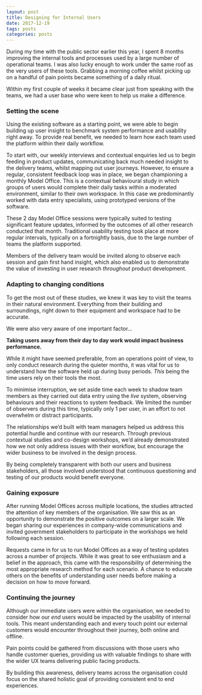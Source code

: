 ```yaml
---
layout: post
title: Designing for Internal Users
date: 2017-12-19
tags: posts
categories: posts
---
```


During my time with the public sector earlier this year, I spent 8 months improving the internal tools and processes used by a large number of operational teams. I was also lucky enough to work under the same roof as the very users of these tools. Grabbing a morning coffee whilst picking up on a handful of pain points became something of a daily ritual.

Within my first couple of weeks it became clear just from speaking with the teams, we had a user base who were keen to help us make a difference.


### Setting the scene

Using the existing software as a starting point, we were able to begin building up user insight to benchmark system performance and usability right away. To provide real benefit, we needed to learn how each team used the platform within their daily workflow.

To start with, our weekly interviews and contextual enquiries led us to begin feeding in product updates, communicating back much needed insight to the delivery teams, whilst mapping out user journeys. However, to ensure a regular, consistent feedback loop was in place, we began championing a monthly Model Office. This is a contextual behavioural study in which groups of users would complete their daily tasks within a moderated environment, similar to their own workspace. In this case we predominantly worked with data entry specialists, using prototyped versions of the software.

These 2 day Model Office sessions were typically suited to testing significant feature updates, informed by the outcomes of all other research conducted that month. Traditional usability testing took place at more regular intervals, typically on a fortnightly basis, due to the large number of teams the platform supported.

Members of the delivery team would be invited along to observe each session and gain first hand insight, which also enabled us to demonstrate the value of investing in user research *throughout* product development.


### Adapting to changing conditions

To get the most out of these studies, we knew it was key to visit the teams in their natural environment. Everything from their building and surroundings, right down to their equipment and workspace had to be accurate.

We were also very aware of one important factor…

**Taking users away from their day to day work would impact business performance.**

While it might have seemed preferable, from an operations point of view, to only conduct research during the quieter months, it was vital for us to understand how the software held up during busy periods. *This* being the time users rely on their tools the most.

To minimise interruption, we set aside time each week to shadow team members as they carried out data entry using the *live* system, observing behaviours and their reactions to system feedback. We limited the number of observers during this time, typically only 1 per user, in an effort to not overwhelm or distract participants.

The relationships we’d built with team managers helped us address this potential hurdle and continue with our research. Through previous contextual studies and co-design workshops, we’d already demonstrated how we not only address issues with their workflow, but encourage the wider business to be involved in the design process.

By being completely transparent with both our users and business stakeholders, all those involved understood that continuous questioning and testing of our products would benefit everyone.


### Gaining exposure

After running Model Offices across multiple locations, the studies attracted the attention of key members of the organisation. We saw this as an opportunity to demonstrate the positive outcomes on a larger scale. We began sharing our experiences in company-wide communications and invited government stakeholders to participate in the workshops we held following each session.

Requests came in for us to run Model Offices as a way of testing updates across a number of projects. While it was great to see enthusiasm and a belief in the approach, this came with the responsibility of determining the most appropriate research method for each scenario. A chance to educate others on the benefits of understanding user needs before making a decision on how to move forward.


### Continuing the journey

Although our immediate users were *within* the organisation, we needed to consider how our *end* users would be impacted by the usability of internal tools. This meant understanding each and every touch point our external customers would encounter throughout their journey, both online and offline.

Pain points could be gathered from discussions with those users who handle customer queries, providing us with valuable findings to share with the wider UX teams delivering public facing products. 

By building this awareness, delivery teams across the organisation could focus on the shared holistic goal of providing consistent end to end experiences.